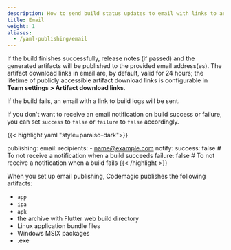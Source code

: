 ```yaml
---
description: How to send build status updates to email with links to artifacts in codemagic.yaml
title: Email
weight: 1
aliases:
  - /yaml-publishing/email
---
```


If the build finishes successfully, release notes (if passed) and the generated artifacts will be published to the provided email address(es). The artifact download links in email are, by default, valid for 24 hours; the lifetime of publicly accessible artifact download links is configurable in **Team settings > Artifact download links**.

If the build fails, an email with a link to build logs will be sent.

If you don't want to receive an email notification on build success or failure, you can set `success` to `false` or `failure` to `false` accordingly.

{{< highlight yaml "style=paraiso-dark">}}

publishing:
  email:
    recipients:
      - name@example.com
    notify:
      success: false # To not receive a notification when a build succeeds
      failure: false # To not receive a notification when a build fails
{{< /highlight >}}



When you set up email publishing, Codemagic publishes the following artifacts:

- `app`
- `ipa`
- `apk`
- the archive with Flutter web build directory
- Linux application bundle files
- Windows MSIX packages
- .exe
